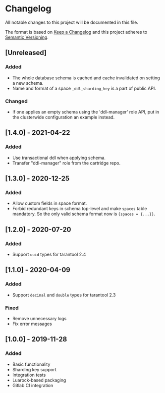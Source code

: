 # Changelog
All notable changes to this project will be documented in this file.

The format is based on [Keep a Changelog](http://keepachangelog.com/en/1.0.0/)
and this project adheres to [Semantic Versioning](http://semver.org/spec/v2.0.0.html).

## [Unreleased]

### Added

- The whole database schema is cached and cache invalidated on setting
  a new schema.
- Name and format of a space `_ddl_sharding_key` is a part of public API.

### Changed

- If one applies an empty schema using the 'ddl-manager' role API,
  put in the clusterwide configuration an example instead.

## [1.4.0] - 2021-04-22

### Added

- Use transactional ddl when applying schema.
- Transfer "ddl-manager" role from the cartridge repo.

## [1.3.0] - 2020-12-25

### Added

- Allow custom fields in space format.
- Forbid redundant keys in schema top-level and make `spaces` table
  mandatory. So the only valid schema format now is `{spaces = {...}}`.

## [1.2.0] - 2020-07-20

### Added

- Support `uuid` types for tarantool 2.4

## [1.1.0] - 2020-04-09

### Added

- Support `decimal` and `double` types for tarantool 2.3

### Fixed

- Remove unnecessary logs
- Fix error messages

## [1.0.0] - 2019-11-28

### Added

- Basic functionality
- Sharding key support
- Integration tests
- Luarock-based packaging
- Gitlab CI integration
